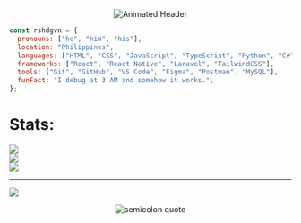 <div align="center">
  <img src="https://readme-typing-svg.demolab.com?font=Fira+Code&weight=700&size=42&duration=3000&pause=1000&color=00FF00&center=true&vCenter=true&width=800&height=80&lines=Hi%2C+I'm+Rasheed+Gavin;Aspiring+Software+Engineer" alt="Animated Header" />
</div>

```javascript
const rshdgvn = {
  pronouns: ["he", "him", "his"],
  location: "Philippines",
  languages: ["HTML", "CSS", "JavaScript", "TypeScript", "Python", "C#", "PHP"],
  frameworks: ["React", "React Native", "Laravel", "TailwindCSS"],
  tools: ["Git", "GitHub", "VS Code", "Figma", "Postman", "MySQL"],
  funFact: "I debug at 3 AM and somehow it works.",
};

```
# Stats:
![](https://github-readme-stats.vercel.app/api?username=rshdgvn&theme=shadow_green&hide_border=true&include_all_commits=true&count_private=true)<br/>
![](https://nirzak-streak-stats.vercel.app/?user=rshdgvn&theme=shadow_green&hide_border=true)<br/>
![](https://github-readme-stats.vercel.app/api/top-langs/?username=rshdgvn&theme=shadow_green&hide_border=true&include_all_commits=true&count_private=true&layout=compact)

---
[![](https://visitcount.itsvg.in/api?id=rshdgvn&icon=0&color=0)](https://visitcount.itsvg.in)

<!-- Proudly created with GPRM ( https://gprm.itsvg.in ) -->

<div align="center">
  <img src="https://fakeimg.pl/600x40/90ee90/000000?text=You're%20the%20semicolon%20to%20my%20statements%20%E2%80%94%20without%20you%2C%20I'm%20broken.&font=roboto" alt="semicolon quote"/>
</div>


